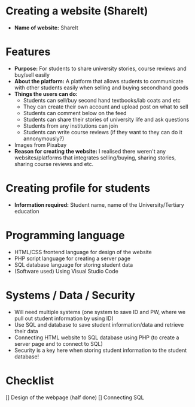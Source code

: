 # Creating a website (ShareIt)
- **Name of website:** ShareIt

# Features 
- **Purpose:** For students to share university stories, course reviews and buy/sell easily
- **About the platform:** A platform that allows students to communicate with other students easily when selling and buying secondhand goods
- **Things the users can do:**
    - Students can sell/buy second hand textbooks/lab coats and etc
    - They can create their own account and upload post on what to sell
    - Students can comment below on the feed
    - Students can share their stories of university life and ask questions
    - Students from any institutions can join
    - Students can write course reviews (if they want to they can do it annonymously?)
- Images from Pixabay
- **Reason for creating the website:** I realised there weren't any websites/platforms that integrates selling/buying, sharing stories, sharing course reviews and etc. 

# Creating profile for students
- **Information required:** Student name, name of the University/Tertiary education


# Programming language
- HTML/CSS frontend language for design of the website
- PHP script language for creating a server page
- SQL database language for storing student data 
- (Software used) Using Visual Studio Code


# Systems / Data / Security
- Will need multiple systems (one system to save ID and PW, where we pull out student information by using ID)
- Use SQL and database to save student information/data and retrieve their data 
- Connecting HTML website to SQL database using PHP (to create a server page and to connect to SQL)
- Security is a key here when storing student information to the student database!

# Checklist
[] Design of the webpage (half done)
[] Connecting SQL 

